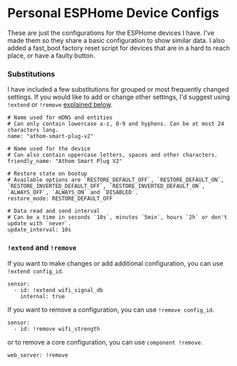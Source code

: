 # Personal ESPHome Device Configs
These are just the configurations for the ESPHome devices I have. I've made them so they share a basic configuration to show similar data. I also added a fast_boot factory reset script for devices that are in a hard to reach place, or have a faulty button.

### Substitutions
I have included a few substitutions for grouped or most frequently changed settings. If you would like to add or change other settings, I'd suggest using `!extend` or `!remove` [explained below](https://github.com/dexn/esphome-configs#extend-and-remove).
```
# Name used for mDNS and entities
# Can only contain lowercase a-z, 0-9 and hyphens. Can be at most 24 characters long.
name: "athom-smart-plug-v2"

# Name used for the device
# Can also contain uppercase letters, spaces and other characters.
friendly_name: "Athom Smart Plug V2"

# Restore state on bootup
# Available options are `RESTORE_DEFAULT_OFF`, `RESTORE_DEFAULT_ON`, `RESTORE_INVERTED_DEFAULT_OFF`, `RESTORE_INVERTED_DEFAULT_ON`, `ALWAYS_OFF`, `ALWAYS_ON` and `DISABLED`.
restore_mode: RESTORE_DEFAULT_OFF

# Data read and send interval
# Can be a time in seconds `10s`, minutes `5min`, hours `2h` or don't update with `never`.
update_interval: 10s
```

### `!extend` and `!remove`
If you want to make changes or add additional configuration, you can use `!extend config_id`.
```
sensor:
  - id: !extend wifi_signal_db
    internal: true
```
If you want to remove a configuration, you can use `!remove config_id`.
```
sensor:
  - id: !remove wifi_strength
```
or to remove a core configuration, you can use `component !remove`.
```
web_server: !remove
```
